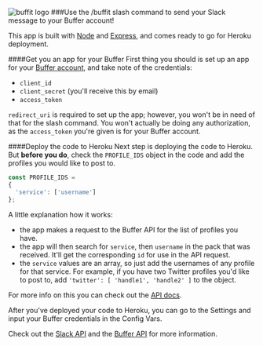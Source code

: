 ![buffit logo](https://dl.dropboxusercontent.com/u/9299425/BUFFIT.png)
###Use the /buffit slash command to send your Slack message to your Buffer account!

This app is built with [Node](http://nodejs.org) and [Express](http://expressjs.com), and comes ready to go for Heroku deployment.

####Get you an app for your Buffer
First thing you should is set up an app for your [Buffer account](http://buffer.com/developers), and take note of the credentials: 
 - `client_id`
 - `client_secret` (you'll receive this by email)
 - `access_token`
 
`redirect_uri` is required to set up the app; however, you won't be in need of that for the slash command. You won't actually be doing any authorization, as the `access_token` you're given is for your Buffer account.

####Deploy the code to Heroku
Next step is deploying the code to Heroku. But **before you do**, check the `PROFILE_IDS` object in the code and add the profiles you would like to post to. 

```javascript
const PROFILE_IDS =
{
  'service': ['username']
};
```
A little explanation how it works:
 - the app makes a request to the Buffer API for the list of profiles you have.
 - the app will then search for `service`, then `username` in the pack that was received.  It'll get the corresponding `id` for use in the API request. 
 - the `service` values are an array, so just add the usernames of any profile for that service. For example, if you have two Twitter profiles you'd like to post to, add `'twitter': [ 'handle1', 'handle2' ]` to the object.

For more info on this you can check out the [API docs](http://buffer.com/developers/api).

After you've deployed your code to Heroku, you can go to the Settings and input your Buffer credentials in the Config Vars.

Check out the [Slack API](http://api.slack.com) and the [Buffer API](http://buffer.com/developers/api) for more information.
